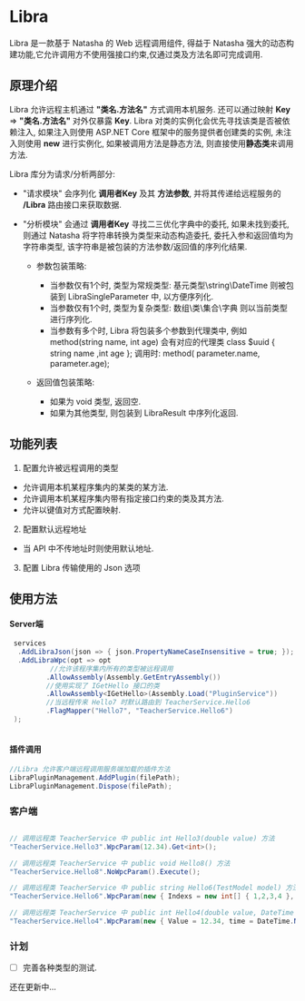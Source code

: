 # Libra
Libra 是一款基于 Natasha 的 Web 远程调用组件, 得益于 Natasha 强大的动态构建功能,它允许调用方不使用强接口约束,仅通过类及方法名即可完成调用. 

## 原理介绍

Libra 允许远程主机通过 **"类名.方法名"** 方式调用本机服务. 还可以通过映射 **Key** => **"类名.方法名"** 对外仅暴露 **Key**. Libra 对类的实例化会优先寻找该类是否被依赖注入, 如果注入则使用 ASP.NET Core 框架中的服务提供者创建类的实例, 未注入则使用 **new** 进行实例化, 如果被调用方法是静态方法, 则直接使用**静态类**来调用方法.

Libra 库分为请求/分析两部分:  

 - "请求模块" 会序列化 **调用者Key** 及其 **方法参数**, 并将其传递给远程服务的 **/Libra** 路由接口来获取数据.
 - "分析模块" 会通过 **调用者Key** 寻找二三优化字典中的委托, 如果未找到委托, 则通过 Natasha 将字符串转换为类型来动态构造委托, 委托入参和返回值均为字符串类型, 该字符串是被包装的方法参数/返回值的序列化结果.   
 
    - 参数包装策略:
      - 当参数仅有1个时, 类型为常规类型: 基元类型\string\DateTime 则被包装到 LibraSingleParameter<SType> 中, 以方便序列化.
      - 当参数仅有1个时, 类型为复杂类型: 数组\类\集合\字典 则以当前类型进行序列化.
      - 当参数有多个时, Libra 将包装多个参数到代理类中, 例如 method(string name, int age) 会有对应的代理类 class $uuid { string name ,int age }; 调用时: method( parameter.name, parameter.age);  
      
    - 返回值包装策略:
      - 如果为 void 类型, 返回空.
      - 如果为其他类型, 则包装到 LibraResult<RType> 中序列化返回.


## 功能列表

1. 配置允许被远程调用的类型
  - 允许调用本机某程序集内的某类的某方法. 
  - 允许调用本机某程序集内带有指定接口约束的类及其方法.
  - 允许以键值对方式配置映射.

2. 配置默认远程地址
  - 当 API 中不传地址时则使用默认地址.

3. 配置 Libra 传输使用的 Json 选项

## 使用方法


#### Server端

```C#
 services
  .AddLibraJson(json => { json.PropertyNameCaseInsensitive = true; });
  .AddLibraWpc(opt => opt
          //允许该程序集内所有的类型被远程调用
         .AllowAssembly(Assembly.GetEntryAssembly()) 
         //使用实现了 IGetHello 接口的类
         .AllowAssembly<IGetHello>(Assembly.Load("PluginService"))
         //当远程传来 Hello7 时默认路由到 TeacherService.Hello6
         .FlagMapper("Hello7", "TeacherService.Hello6") 
 ); 
  
```
#### 插件调用

```C#
//Libra 允许客户端远程调用服务端加载的插件方法
LibraPluginManagement.AddPlugin(filePath);
LibraPluginManagement.Dispose(filePath);

```

### 客户端

```C#

// 调用远程类 TeacherService 中 public int Hello3(double value) 方法
"TeacherService.Hello3".WpcParam(12.34).Get<int>();

// 调用远程类 TeacherService 中 public void Hello8() 方法
"TeacherService.Hello8".NoWpcParam().Execute(); 

// 调用远程类 TeacherService 中 public string Hello6(TestModel model) 方法, 其中 TestModel 结构如: class {int[] Indexs ,string Name}
"TeacherService.Hello6".WpcParam(new { Indexs = new int[] { 1,2,3,4 }, name="abc" }).Get<string>(); 

// 调用远程类 TeacherService 中 public int Hello4(double value, DateTime time) 方法
"TeacherService.Hello4".WpcParam(new { Value = 12.34, time = DateTime.Now }).Get<int>();

```

### 计划

 - [ ] 完善各种类型的测试.

还在更新中...
